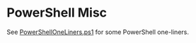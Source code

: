 ﻿# PowerShell Misc

See [PowerShellOneLiners.ps1](PowerShellOneLiners.ps1) for some PowerShell one-liners.
